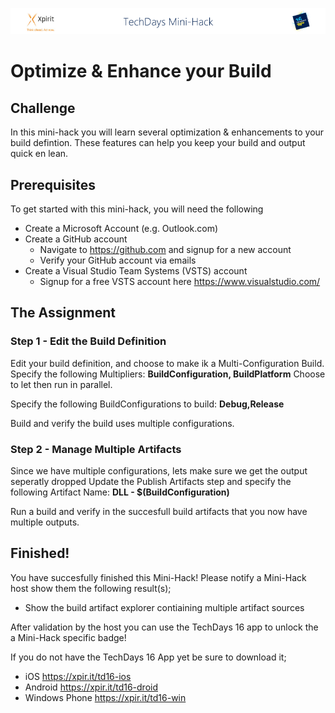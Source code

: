 ![Xpirit TechDays MiniHack Banner](../HackBanner-s.png)
# Optimize & Enhance your Build #

## Challenge ##
In this mini-hack you will learn several optimization & enhancements to your build defintion. These features can help you keep your build and output quick en lean.

## Prerequisites ##
To get started with this mini-hack, you will need the following 

- Create a Microsoft Account (e.g. Outlook.com)
- Create a GitHub account
    - Navigate to https://github.com and signup for a new account
    - Verify your GitHub account via emails
- Create a Visual Studio Team Systems (VSTS) account
    - Signup for a free VSTS account here https://www.visualstudio.com/

## The Assignment ##

### Step 1 - Edit the Build Definition ###

Edit your build definition, and choose to make ik a Multi-Configuration Build.
Specify the following Multipliers: **BuildConfiguration, BuildPlatform**
Choose to let then run in parallel.

Specify the following BuildConfigurations to build: **Debug,Release**

Build and verify the build uses multiple configurations.

### Step 2 - Manage Multiple Artifacts ###

Since we have multiple configurations, lets make sure we get the output seperatly dropped
Update the Publish Artifacts step and specify the following Artifact Name: **DLL - $(BuildConfiguration)** 

Run a build and verify in the succesfull build artifacts that you now have multiple outputs.

## Finished! ##
You have succesfully finished this Mini-Hack! Please notify a Mini-Hack host show them the following result(s);

- Show the build artifact explorer contiaining multiple artifact sources

After validation by the host you can use the TechDays 16 app to unlock the a Mini-Hack specific badge!

If you do not have the TechDays 16 App yet be sure to download it;
- iOS <https://xpir.it/td16-ios>
- Android <https://xpir.it/td16-droid>
- Windows Phone <https://xpir.it/td16-win>